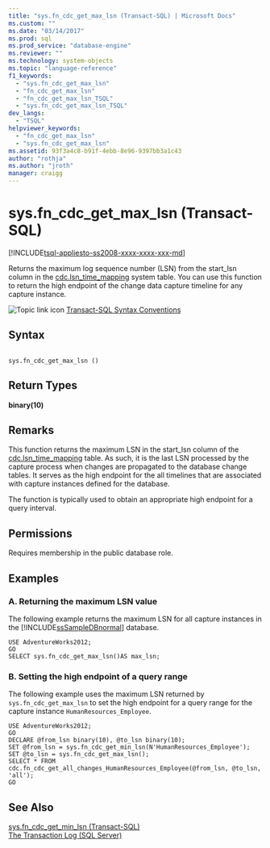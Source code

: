 ```yaml
---
title: "sys.fn_cdc_get_max_lsn (Transact-SQL) | Microsoft Docs"
ms.custom: ""
ms.date: "03/14/2017"
ms.prod: sql
ms.prod_service: "database-engine"
ms.reviewer: ""
ms.technology: system-objects
ms.topic: "language-reference"
f1_keywords: 
  - "sys.fn_cdc_get_max_lsn"
  - "fn_cdc_get_max_lsn"
  - "fn_cdc_get_max_lsn_TSQL"
  - "sys.fn_cdc_get_max_lsn_TSQL"
dev_langs: 
  - "TSQL"
helpviewer_keywords: 
  - "fn_cdc_get_max_lsn"
  - "sys.fn_cdc_get_max_lsn"
ms.assetid: 93f3a4c8-b91f-4ebb-8e96-9397bb3a1c43
author: "rothja"
ms.author: "jroth"
manager: craigg
---
```

# sys.fn_cdc_get_max_lsn (Transact-SQL)
[!INCLUDE[tsql-appliesto-ss2008-xxxx-xxxx-xxx-md](../../includes/tsql-appliesto-ss2008-xxxx-xxxx-xxx-md.md)]

  Returns the maximum log sequence number (LSN) from the start_lsn column in the [cdc.lsn_time_mapping](../../relational-databases/system-tables/cdc-lsn-time-mapping-transact-sql.md) system table. You can use this function to return the high endpoint of the change data capture timeline for any capture instance.  
  
 ![Topic link icon](../../database-engine/configure-windows/media/topic-link.gif "Topic link icon") [Transact-SQL Syntax Conventions](../../t-sql/language-elements/transact-sql-syntax-conventions-transact-sql.md)  
  
## Syntax  
  
```  
  
sys.fn_cdc_get_max_lsn ()  
```  
  
## Return Types  
 **binary(10)**  
  
## Remarks  
 This function returns the maximum LSN in the start_lsn column of the [cdc.lsn_time_mapping](../../relational-databases/system-tables/cdc-lsn-time-mapping-transact-sql.md) table. As such, it is the last LSN processed by the capture process when changes are propagated to the database change tables. It serves as the high endpoint for the all timelines that are associated with capture instances defined for the database.  
  
 The function is typically used to obtain an appropriate high endpoint for a query interval.  
  
## Permissions  
 Requires membership in the public database role.  
  
## Examples  
  
### A. Returning the maximum LSN value  
 The following example returns the maximum LSN for all capture instances in the [!INCLUDE[ssSampleDBnormal](../../includes/sssampledbnormal-md.md)] database.  
  
```  
USE AdventureWorks2012;  
GO  
SELECT sys.fn_cdc_get_max_lsn()AS max_lsn;  
```  
  
### B. Setting the high endpoint of a query range  
 The following example uses the maximum LSN returned by `sys.fn_cdc_get_max_lsn` to set the high endpoint for a query range for the capture instance `HumanResources_Employee`.  
  
```  
USE AdventureWorks2012;  
GO  
DECLARE @from_lsn binary(10), @to_lsn binary(10);  
SET @from_lsn = sys.fn_cdc_get_min_lsn(N'HumanResources_Employee');  
SET @to_lsn = sys.fn_cdc_get_max_lsn();  
SELECT * FROM cdc.fn_cdc_get_all_changes_HumanResources_Employee(@from_lsn, @to_lsn, 'all');  
GO  
```  
  
## See Also  
 [sys.fn_cdc_get_min_lsn &#40;Transact-SQL&#41;](../../relational-databases/system-functions/sys-fn-cdc-get-min-lsn-transact-sql.md)   
 [The Transaction Log &#40;SQL Server&#41;](../../relational-databases/logs/the-transaction-log-sql-server.md)  
  
  
